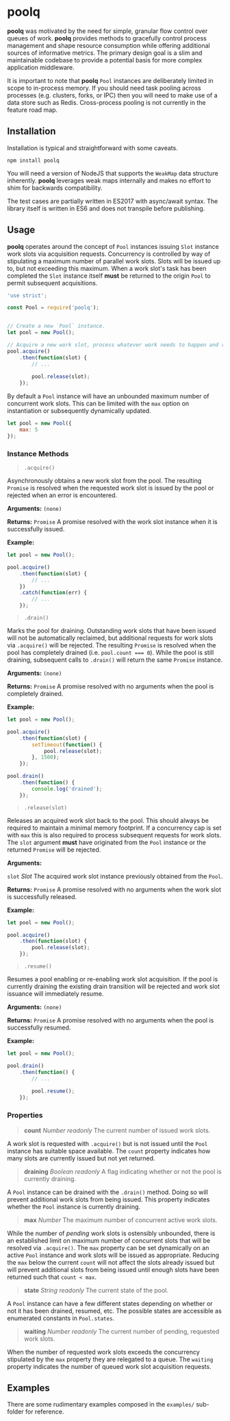 # poolq

**poolq** was motivated by the need for simple, granular flow control over queues of work.
**poolq** provides methods to gracefully control process management and shape resource consumption while offering additional sources of informative metrics.
The primary design goal is a slim and maintainable codebase to provide a potential basis for more complex application middleware.

It is important to note that **poolq** `Pool` instances are deliberately limited in scope to in-process memory.
If you should need task pooling across processes (e.g. clusters, forks, or IPC) then you will need to make use of a data store such as Redis.
Cross-process pooling is not currently in the feature road map.
 
## Installation

Installation is typical and straightforward with some caveats.

```
npm install poolq
```

You will need a version of NodeJS that supports the `WeakMap` data structure inherently.
**poolq** leverages weak maps internally and makes no effort to shim for backwards compatibility.

The test cases are partially written in ES2017 with async/await syntax.
The library itself is written in ES6 and does not transpile before publishing.


## Usage

**poolq** operates around the concept of `Pool` instances issuing `Slot` instance work slots via acquisition requests.
Concurrency is controlled by way of stipulating a maximum number of parallel work slots. Slots will be issued up to, but not exceeding this maximum.
When a work slot's task has been completed the `Slot` instance itself **must** be returned to the origin `Pool` to permit subsequent acquisitions.

```js
'use strict';

const Pool = require('poolq');


// Create a new `Pool` instance.
let pool = new Pool();

// Acquire a new work slot, process whatever work needs to happen and return the slot to the pool.
pool.acquire()
    .then(function(slot) {
    	// ...
    	
    	pool.release(slot);
    });
```

By default a `Pool` instance will have an unbounded maximum number of concurrent work slots.
This can be limited with the `max` option on instantiation or subsequently dynamically updated.

```js
let pool = new Pool({
    max: 5
});
```

### Instance Methods

>`.acquire()`

Asynchronously obtains a new work slot from the pool.
The resulting `Promise` is resolved when the requested work slot is issued by the pool or rejected when an error is encountered.

**Arguments:** `(none)`

**Returns:** `Promise` A promise resolved with the work slot instance when it is successfully issued.

**Example:**

```js
let pool = new Pool();

pool.acquire()
    .then(function(slot) {
    	// ...
    })
    .catch(function(err) {
    	// ...
    });
```

>`.drain()`

Marks the pool for draining.
Outstanding work slots that have been issued will not be automatically reclaimed, but additional requests for work slots via `.acquire()` will be rejected.
The resulting `Promise` is resolved when the pool has completely drained (i.e. `pool.count === 0`).
While the pool is still draining, subsequent calls to `.drain()` will return the same `Promise` instance.

**Arguments:** `(none)`

**Returns:** `Promise` A promise resolved with no arguments when the pool is completely drained.

**Example:**

```js
let pool = new Pool();

pool.acquire()
    .then(function(slot) {
    	setTimeout(function() {
    		pool.release(slot);
    	}, 1500);
    });

pool.drain()
    .then(function() {
    	console.log('drained');
    });
```

>`.release(slot)`

Releases an acquired work slot back to the pool.
This should always be required to maintain a minimal memory footprint.
If a concurrency cap is set with `max` this is also required to process subsequent requests for work slots.
The `slot` argument **must** have originated from the `Pool` instance or the returned `Promise` will be rejected.

**Arguments:**

`slot` _Slot_ The acquired work slot instance previously obtained from the `Pool`.

**Returns:** `Promise` A promise resolved with no arguments when the work slot is successfully released.

**Example:**

```js
let pool = new Pool();

pool.acquire()
    .then(function(slot) {
    	pool.release(slot);
    });
```

>`.resume()`

Resumes a pool enabling or re-enabling work slot acquisition.
If the pool is currently draining the existing drain transition will be rejected and work slot issuance will immediately resume.

**Arguments:** `(none)`

**Returns:** `Promise` A promise resolved with no arguments when the pool is successfully resumed.

**Example:**

```js
let pool = new Pool();

pool.drain()
    .then(function() {
    	// ...
    	
    	pool.resume();
    });
```

### Properties

>**count** _Number_ _readonly_ The current number of issued work slots.

A work slot is requested with `.acquire()` but is not issued until the `Pool` instance has suitable space available.
The `count` property indicates how many slots are currently issued but not yet returned.

>**draining** _Boolean_ _readonly_ A flag indicating whether or not the pool is currently draining.

A `Pool` instance can be drained with the `.drain()` method.
Doing so will prevent additional work slots from being issued.
This property indicates whether the `Pool` instance is currently draining.

>**max** _Number_ The maximum number of concurrent active work slots.

While the number of _pending_ work slots is ostensibly unbounded, there is an established limit on maximum number of concurrent slots that will be resolved via `.acquire()`.
The `max` property can be set dynamically on an active `Pool` instance and work slots will be issued as appropriate.
Reducing the `max` below the current `count` will not affect the slots already issued but will prevent additional slots from being issued until enough slots have been returned such that `count < max`.

>**state** _String_ _readonly_ The current state of the pool.

A `Pool` instance can have a few different states depending on whether or not it has been drained, resumed, etc.
The possible states are accessible as enumerated constants in `Pool.states`.

>**waiting** _Number_ _readonly_ The current number of pending, requested work slots.

When the number of requested work slots exceeds the concurrency stipulated by the `max` property they are relegated to a queue.
The `waiting` property indicates the number of queued work slot acquisition requests.


## Examples

There are some rudimentary examples composed in the `examples/` sub-folder for reference.

